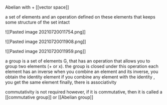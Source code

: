 Abelian with + [[vector space]]

a set of elements and an operation defined on these elements that keeps some structure of the set intact

![[Pasted image 20210720011754.png]]

![[Pasted image 20210720011908.png]]

![[Pasted image 20210720011959.png]]

a group is a set of elements G, that has an operation that allows you to group two elements (+ or x). 
the group is closed under this operation
each element has an inverse
when you combine an element and its inverse, you obtain the identity element
if you combine any element with the identity , you get the same element
finally, there is associativity

commutativity is not required
however, if it is commutative, then it is called a [[commutative group]] or [[Abelian group]]